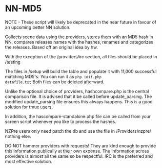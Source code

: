 NN-MD5
======

NOTE - These script will likely be deprecated in the near future in favour of an upcoming better NN solution.


Collects scene data using the providers, stores them with an MD5 hash in NN, compares releases names with the hashes, renames and categorizes the releases. Based off an original idea by hw.

With the exception of the /providers/irc section, all files should be placed in /testing 

The files in /setup will build the table and populate it with 11,000 successful matching MD5's. You can run it as <code>php init.php datafile.txt</code> Both files can be deleted afterward.


Unlike the optional choice of providers, hashcompare.php is the central comparison file. It is advised that it be called before update_parsing. The modified update_parsing file ensures this always happens. This is a good solution for tmux users.

In addition, the hascompare-standalone.php file can be called from your screen script whenever you like to process the hashes.

NZPre users only need patch the db and use the file in /Providers/nzpre/ nothing else.

DO NOT hammer providers with requests! They are kind enough to provide this information publically at their own expense. The information across providers is almost all the same so be respectful. IRC is the preferred and most effective solution.


